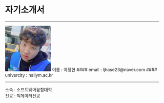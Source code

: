 # 자기소개서
---
<img src = ljh.jpg height=150 width=150>
이름 : 이정현  
#### email : ljhase23@naver.com
#### univercity : hallym.ac.kr

---

소속 : 소프트웨어융합대학  
전공 : 빅데이터전공
